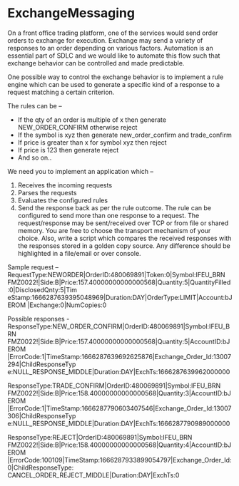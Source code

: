 # ExchangeMessaging

On a front office trading platform, one of the services would send order orders to exchange for
execution. Exchange may send a variety of responses to an order depending on various factors.
Automation is an essential part of SDLC and we would like to automate this flow such that exchange
behavior can be controlled and made predictable.

One possible way to control the exchange behavior is to implement a rule engine which can be used
to generate a specific kind of a response to a request matching a certain criterion.

The rules can be –
- If the qty of an order is multiple of x then generate NEW_ORDER_CONFIRM otherwise reject
- If the symbol is xyz then generate new_order_confirm and trade_confirm
- If price is greater than x for symbol xyz then reject
- If price is 123 then generate reject
- And so on..

We need you to implement an application which –
1. Receives the incoming requests
2. Parses the requests
3. Evaluates the configured rules
4. Send the response back as per the rule outcome. The rule can be configured to send more
than one response to a request.
The request/response may be sent/received over TCP or from file or shared memory. You are free to
choose the transport mechanism of your choice.
Also, write a script which compares the received responses with the responses stored in a golden
copy source. Any difference should be highlighted in a file/email or over console.

Sample request –
RequestType:NEWORDER|OrderID:480069891|Token:0|Symbol:IFEU_BRN
FMZ0022!|Side:B|Price:157.40000000000000568|Quantity:5|QuantityFilled:0|DisclosedQnty:5|Tim
eStamp:1666287639395048969|Duration:DAY|OrderType:LIMIT|Account:bJEROM
|Exchange:0|NumCopies:0


Possible responses -
ResponseType:NEW_ORDER_CONFIRM|OrderID:480069891|Symbol:IFEU_BRN
FMZ0022!|Side:B|Price:157.40000000000000568|Quantity:5|AccountID:bJEROM
|ErrorCode:1|TimeStamp:1666287639692625876|Exchange_Order_Id:13007294|ChildResponseTyp
e:NULL_RESPONSE_MIDDLE|Duration:DAY|ExchTs:1666287639962000000

ResponseType:TRADE_CONFIRM|OrderID:480069891|Symbol:IFEU_BRN
FMZ0022!|Side:B|Price:158.40000000000000568|Quantity:3|AccountID:bJEROM
|ErrorCode:1|TimeStamp:1666287790603407546|Exchange_Order_Id:13007306|ChildResponseTyp
e:NULL_RESPONSE_MIDDLE|Duration:DAY|ExchTs:1666287790989000000

ResponseType:REJECT|OrderID:480069891|Symbol:IFEU_BRN
FMZ0022!|Side:B|Price:158.40000000000000568|Quantity:4|AccountID:bJEROM
|ErrorCode:100109|TimeStamp:1666287933899054797|Exchange_Order_Id:0|ChildResponseType:
CANCEL_ORDER_REJECT_MIDDLE|Duration:DAY|ExchTs:0
